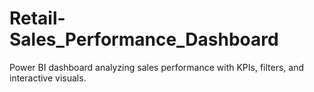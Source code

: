 # Retail-Sales_Performance_Dashboard
Power BI dashboard analyzing sales performance with KPIs, filters, and interactive visuals.
